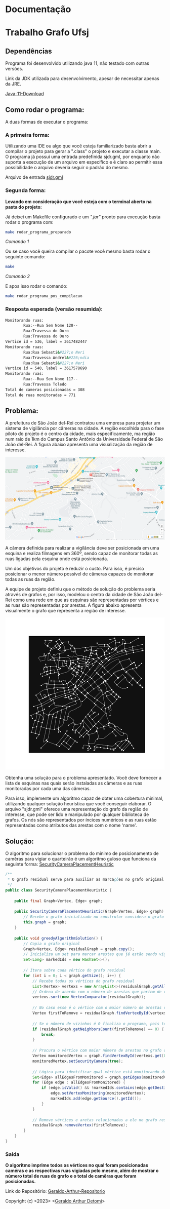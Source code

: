 # Documentação
# Trabalho Grafo Ufsj

## Dependências
Programa foi desenvolvido utilizando java 11, não testado com outras versões.

Link da JDK utilizada para desenvolvimento, apesar de necessitar apenas da JRE.

[Java-11-Download](https://docs.aws.amazon.com/corretto/latest/corretto-11-ug/downloads-list.html)
## Como rodar o programa:
A duas formas de executar o programa:

### A primeira forma:

Utilizando uma IDE ou algo que você esteja familiarizado basta abrir a compilar o projeto para gerar a ".class"
o projeto e executar a classe main. O programa já possui uma entrada predefinida sjdr.gml, por enquanto não
suporta a execução de um arquivo em específico e é claro ao permitir essa possibilidade o arquivo deveria seguir
o padrão do mesmo.

Arquivo de entrada [sjdr.gml](src/main/java/input/sjdr.gml)

### Segunda forma:

**Levando em consideração que você esteja com o terminal aberto na pasta do projeto:**

Já deixei um Makefile configurado e um *".jar"* pronto para execução basta rodar o programa com:
```bash
make rodar_programa_preparado
```
*Comando 1*

Ou se caso você queira compilar o pacote você mesmo basta rodar o seguinte comando:

```bash
make
```
*Comando 2*

E apos isso rodar o comando:
```bash
make rodar_programa_pos_compilacao
```

### Resposta esperada (versão resumida):
```bash
Monitorando ruas:
        Rua:--Rua Sem Nome 120--
        Rua:Travessa do Ouro
        Rua:Travessa do Ouro
Vertice id = 536, label = 3617482447
Monitorando ruas:
        Rua:Rua Sebasti&#227;o Neri
        Rua:Travessa Andrel&#226;ndia
        Rua:Rua Sebasti&#227;o Neri
Vertice id = 540, label = 3617578690
Monitorando ruas:
        Rua:--Rua Sem Nome 117--
        Rua:Travessa Toledo
Total de cameras posicionadas = 308
Total de ruas monitoradas = 771
```

## Problema:
A prefeitura de São João del-Rei contratou uma empresa para projetar um sistema de vigilância por câmeras 
na cidade. A região escolhida para o fase piloto do projeto é o centro da cidade, mais especificamente, 
ma região num raio de 1km do Campus Santo Antônio da Universidade Federal de São João del-Rei. 
A figura abaixo apresenta uma visualização da região de interesse.

![Mapa_Sjdr-Regiao_Interesse](assets/mapa_sjdr.png)

A câmera definida para realizar a vigilância deve ser posicionada em uma esquina e realiza filmagens em 360º, sendo 
capaz de monitorar todas as ruas ligadas pela esquina onde está posicionada.

Um dos objetivos do projeto é reduzir o custo. Para isso, é preciso posicionar o menor número possível de câmeras 
capazes de monitorar todas as ruas da região.

A equipe de projeto definiu que o método de solução do problema seria através de grafos e, por isso, modelou o centro 
da cidade de São João del-Rei como uma rede em que as esquinas são representadas por vértices e as ruas são 
representadas por arestas. A figura abaixo apresenta visualmente o grafo que representa a região de interesse.

![Network](assets/network.png)

Obtenha uma solução para o problema apresentado. Você deve fornecer a lista de esquinas nas quais serão instaladas as 
câmeras e as ruas monitoradas por cada uma das câmeras.

Para isso, implemente um algoritmo capaz de obter uma cobertura minimal, utilizando qualquer solução heurística que você
conseguir elaborar. O arquivo "sjdr.gml" oferece uma representação do grafo da região de interesse, que pode ser lido 
e manipulado por qualquer biblioteca de grafos. Os nós são representados por íncices numéricos e as ruas estão 
representadas como atributos das arestas com o nome 'name'.

## Solução:
O algoritmo para solucionar o problema do minimo de posicionamento de camêras para vigiar o quarteirão
é um algoritmo guloso que funciona da seguinte forma:
[SecurityCameraPlacementHeuristic](src/main/java/api/securitycameraplacement/SecurityCameraPlacementHeuristic.java)
```java
/**
 * O grafo residual serve para auxiliar as marcações no grafo original
 */
public class SecurityCameraPlacementHeuristic {
    
    public final Graph<Vertex, Edge> graph;

    public SecurityCameraPlacementHeuristic(Graph<Vertex, Edge> graph) {
        // Recebe o grafo inicializado no construtor considera o grafo ser não direcionado
        this.graph = graph;
    }

    public void greedyAlgorithmSolution() {
        // Copia o grafo original
        Graph<Vertex, Edge> residualGraph = graph.copy();
        // Inicializa um set para marcar arestas que já estão sendo vigiadas por outro vértice
        Set<Long> markedIds = new HashSet<>();

        // Itera sobre cada vértice do grafo residual
        for (int i = 0; i < graph.getSize(); i++) {
            // Recebe todos os vértices do grafo residual
            List<Vertex> vertexs = new ArrayList<>(residualGraph.getAllVertexes());
            // Ordena de acordo com o número de arestas que partem de respectivo vértice
            vertexs.sort(new VertexComparator(residualGraph));
            
            // No caso esse é o vértice com o maior número de arestas relaciondas
            Vertex firstToRemove = residualGraph.findVertexById(vertexs.get(0).getId());
            
            // Se o número de vizinhos é 0 finaliza o programa, pois todas as camêras já foram posicionadas
            if (residualGraph.getNeighborsCount(firstToRemove) == 0) {
                break;
            }
            
            // Procura o vértice com maior número de arestas no grafo original e posiciona uma camera no mesmo
            Vertex monitoredVertex = graph.findVertexById(vertexs.get(0).getId());
            monitoredVertex.setSecurityCamera(true);
            
            // Lógica para identificar qual vértice está monitorando determinada aresta, marcando cada uma
            Set<Edge> allEdgesFromMonitored = graph.getEdges(monitoredVertex);
            for (Edge edge : allEdgesFromMonitored) {
                if (edge.isValid() && !markedIds.contains(edge.getDestination().getId())) {
                    edge.setVertexMonitoring(monitoredVertex);
                    markedIds.add(edge.getSource().getId());
                }
            }
            
            // Remove vértices e aretas relacionadas a ele no grafo residual
            residualGraph.removeVertex(firstToRemove);
        }
    }
}
```
### Saída
**O algoritmo imprime todos os vértices no qual foram posicionadas caméras e as respectivas ruas vigiadas pelo mesmo,
além de mostrar o número total de ruas do grafo e o total de camêras que foram posicionadas.**

Link do Repositório: [Geraldo-Arthur-Repositorio](https://github.com/ArthurDetomi/Camera-Monitoramento)

Copyright (c) <2023> <[Geraldo Arthur Detomi](https://github.com/Arthurdetomi)>
